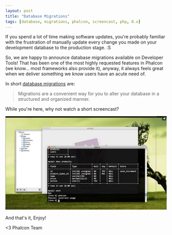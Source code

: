 ```yaml
---
layout: post
title: "Database Migrations"
tags: [database, migrations, phalcon, screencast, php, 0.x]
---
```


If you spend a lot of time making software updates, you're probably familiar with the frustration of manually update every change you made on your development database to the production stage. :S

So, we are happy to announce database migrations available on Developer Tools! That has been one of the most highly requested features in Phalcon (we know... most frameworks also provide it), anyway, it always feels great when we deliver something we know users have an acute need of.

<!--more-->
In short [database migrations](https://docs.phalconphp.com/en/latest/reference/migrations.html) are:

> Migrations are a convenient way for you to alter your database in a
> structured and organized manner.

While you're here, why not watch a short screencast?

[![Database Migrations](/assets/files/2012-05-04-database-migrations-screencast.png)](https://vimeo.com/41381817 "Database Migrations - Click to Watch!")

And that's it, Enjoy!

<3 Phalcon Team
